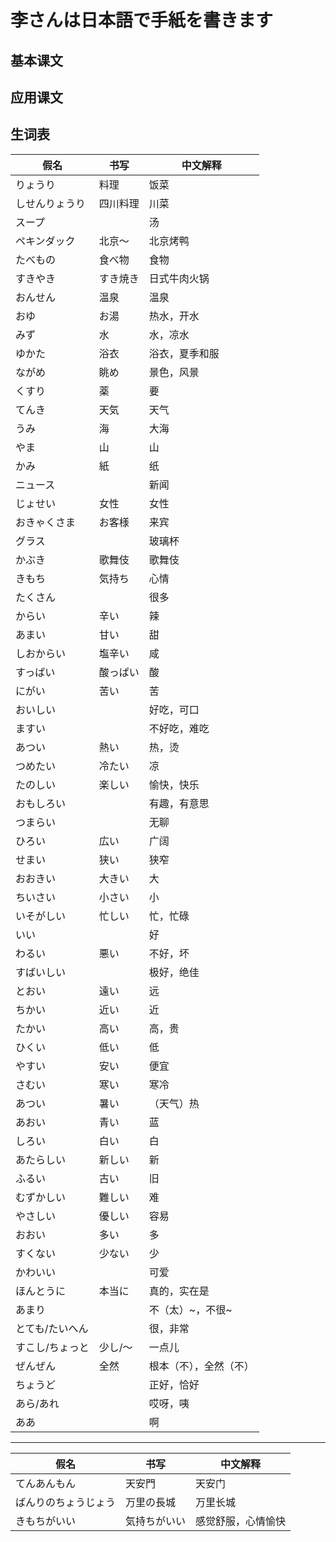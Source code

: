 # 李さんは日本語で手紙を書きます

## 基本课文

## 应用课文

## 生词表

| 假名            | 书写     | 中文解释               |
| --------------- | -------- | ---------------------- |
| りょうり        | 料理     | 饭菜                   |
| しせんりょうり  | 四川料理 | 川菜                   |
| スープ          |          | 汤                     |
| ペキンダック    | 北京～   | 北京烤鸭               |
| たべもの        | 食べ物   | 食物                   |
| すきやき        | すき焼き | 日式牛肉火锅           |
| おんせん        | 温泉     | 温泉                   |
| おゆ            | お湯     | 热水，开水             |
| みず            | 水       | 水，凉水               |
| ゆかた          | 浴衣     | 浴衣，夏季和服         |
| ながめ          | 眺め     | 景色，风景             |
| くすり          | 薬       | 要                     |
| てんき          | 天気     | 天气                   |
| うみ            | 海       | 大海                   |
| やま            | 山       | 山                     |
| かみ            | 紙       | 纸                     |
| ニュース        |          | 新闻                   |
| じょせい        | 女性     | 女性                   |
| おきゃくさま    | お客様   | 来宾                   |
| グラス          |          | 玻璃杯                 |
| かぶき          | 歌舞伎   | 歌舞伎                 |
| きもち          | 気持ち   | 心情                   |
| たくさん        |          | 很多                   |
| からい          | 辛い     | 辣                     |
| あまい          | 甘い     | 甜                     |
| しおからい      | 塩辛い   | 咸                     |
| すっぱい        | 酸っぱい | 酸                     |
| にがい          | 苦い     | 苦                     |
| おいしい        |          | 好吃，可口             |
| ますい          |          | 不好吃，难吃           |
| あつい          | 熱い     | 热，烫                 |
| つめたい        | 冷たい   | 凉                     |
| たのしい        | 楽しい   | 愉快，快乐             |
| おもしろい      |          | 有趣，有意思           |
| つまらい        |          | 无聊                   |
| ひろい          | 広い     | 广阔                   |
| せまい          | 狭い     | 狭窄                   |
| おおきい        | 大きい   | 大                     |
| ちいさい        | 小さい   | 小                     |
| いそがしい      | 忙しい   | 忙，忙碌               |
| いい            |          | 好                     |
| わるい          | 悪い     | 不好，坏               |
| すばいしい      |          | 极好，绝佳             |
| とおい          | 遠い     | 远                     |
| ちかい          | 近い     | 近                     |
| たかい          | 高い     | 高，贵                 |
| ひくい          | 低い     | 低                     |
| やすい          | 安い     | 便宜                   |
| さむい          | 寒い     | 寒冷                   |
| あつい          | 暑い     | （天气）热             |
| あおい          | 青い     | 蓝                     |
| しろい          | 白い     | 白                     |
| あたらしい      | 新しい   | 新                     |
| ふるい          | 古い     | 旧                     |
| むずかしい      | 難しい   | 难                     |
| やさしい        | 優しい   | 容易                   |
| おおい          | 多い     | 多                     |
| すくない        | 少ない   | 少                     |
| かわいい        |          | 可爱                   |
| ほんとうに      | 本当に   | 真的，实在是           |
| あまり          |          | 不（太）~，不很~       |
| とても/たいへん |          | 很，非常               |
| すこし/ちょっと | 少し/～  | 一点儿                 |
| ぜんぜん        | 全然     | 根本（不），全然（不） |
| ちょうど        |          | 正好，恰好             |
| あら/あれ       |          | 哎呀，咦               |
| ああ            |          | 啊                     |

---

| 假名                 | 书写         | 中文解释           |
| -------------------- | ------------ | ------------------ |
| てんあんもん         | 天安門       | 天安门             |
| ばんりのちょうじょう | 万里の長城   | 万里长城           |
| きもちがいい         | 気持ちがいい | 感觉舒服，心情愉快 |
